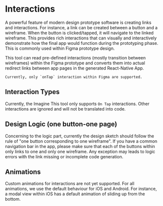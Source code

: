 # Interactions

A powerful feature of modern design prototype software is creating links and interactions. For instance, a link can be created between a button and a wireframe. When the button is clicked/tapped, it will navigate to the linked wireframe. This provides rich interactions that can visually and interactively demonstrate how the final app would function during the prototyping phase. This is commonly used within Figma prototype design.

This tool can read pre-defined interactions (mostly transition between wireframes) within the Figma prototype and converts them into actual redirect links between app pages in the generated React-Native App. 

```warning
Currently, only `onTap` interaction within Figma are supported.
```

## Interaction Types
Currently, the Imagine This tool only supports `On Tap` interactions. Other interactions are ignored and will not be translated into code.

## Design Logic (one button-one page)
Concerning to the logic part, currently the design sketch should follow the rule of "one button corresponding to one wireframe". If you have a common navigation bar in the app, please make sure that each of the buttons within only links to one and only one wireframe. Any exception may leads to logic errors with the link missing or incomplete code generation.

## Animations
Custom animations for interactions are not yet supported. For all animations, we use the default behaviour for iOS and Android. For instance, a modal view within iOS has a default animation of sliding up from the bottom.
